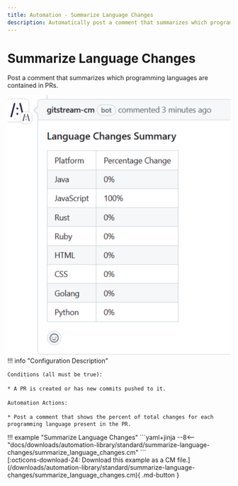 ```yaml
---
title: Automation - Summarize Language Changes
description: Automatically post a comment that summarizes which programming languages are contained in PRs..
---
```

# Summarize Language Changes

<!-- --8<-- [start:example]-->

Post a comment that summarizes which programming languages are contained in PRs.

![Summarize Language Changes](/automations/standard/summarize-language-changes/summarize-language-changes.png)
!!! info "Configuration Description"

    Conditions (all must be true):
    
    * A PR is created or has new commits pushed to it.
    
    Automation Actions:
    
    * Post a comment that shows the percent of total changes for each programming language present in the PR.

<div class="automationExample" markdown="1">
!!! example "Summarize Language Changes"
    ```yaml+jinja
    --8<-- "docs/downloads/automation-library/standard/summarize-language-changes/summarize_language_changes.cm"
    ```
    <div class="result" markdown>
      <span>
      [:octicons-download-24: Download this example as a CM file.](/downloads/automation-library/standard/summarize-language-changes/summarize_language_changes.cm){ .md-button }
      </span>
    </div>
<!-- --8<-- [end:example]-->